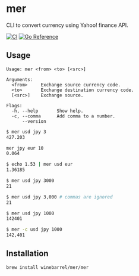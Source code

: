 # mer

CLI to convert currency using Yahoo! finance API.

[![CI](https://github.com/winebarrel/mer/actions/workflows/ci.yml/badge.svg)](https://github.com/winebarrel/mer/actions/workflows/ci.yml)
[![Go Reference](https://pkg.go.dev/badge/github.com/winebarrel/mer.svg)](https://pkg.go.dev/github.com/winebarrel/mer)


## Usage

```
Usage: mer <from> <to> [<src>]

Arguments:
  <from>     Exchange source currency code.
  <to>       Exchange destination currency code.
  [<src>]    Exchange source.

Flags:
  -h, --help       Show help.
  -c, --comma      Add comma to a number.
      --version
```

```sh
$ mer usd jpy 3
427.203

mer jpy eur 10
0.064

$ echo 1.53 | mer usd eur
1.36185

$ mer usd jpy 3000
21

$ mer usd jpy 3,000 # commas are ignored
21

$ mer usd jpy 1000
142401

$ mer -c usd jpy 1000
142,401
```

## Installation

```sh
brew install winebarrel/mer/mer
```
